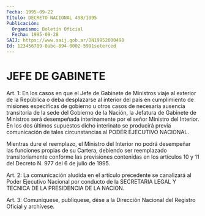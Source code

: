 ```yaml
---
Fecha: 1995-09-22
Título: DECRETO NACIONAL 498/1995
Publicación:
  Organismo: Boletín Oficial
  Fecha: 1995-09-28
SAIJ: https://www.saij.gob.ar/DN19952000498
Id: 123456789-0abc-894-0002-5991soterced
---
```

# JEFE DE GABINETE

<a id="1"></a>
Art. 1: En los casos en que  el  Jefe de Gabinete de Ministros viaje al exterior de la República o deba  desplazarse  al  interior del  país  en  cumplimiento  de misiones específicas de gobierno  u otros  casos  de necesaria ausencia  transitoria  de  la  sede  del Gobierno de la  Nación,  la  Jefatura de Gabinete de Ministros será desempeñada interinamente por  el  señor  Ministro del Interior. En los  dos  últimos supuestos dicho interinato  se  producirá   previa comunicación  de  tales circunstancias al PODER EJECUTIVO NACIONAL.

Mientras dure el reemplazo,  el  Ministro  del  Interior  no  podrá desempeñar  las  funciones  propias  de  su  Cartera,  debiendo ser reemplazado transitoriamente conforme las previsiones contenidas en los  artículos  10  y  11 del Decreto N. 977 del 6 de julio de  1995.

<a id="2"></a>
Art. 2: La comunicación  aludida  en  el  artículo  precedente  se canalizará  al  Poder  Ejecutivo  Nacional  por  conducto  de  la SECRETARIA  LEGAL   Y  TECNICA  DE  LA  PRESIDENCIA  DE  LA  NACION.

<a id="3"></a>
Art. 3: Comuníquese,  publíquese, dése a la Dirección Nacional del Registro Oficial y archívese.
